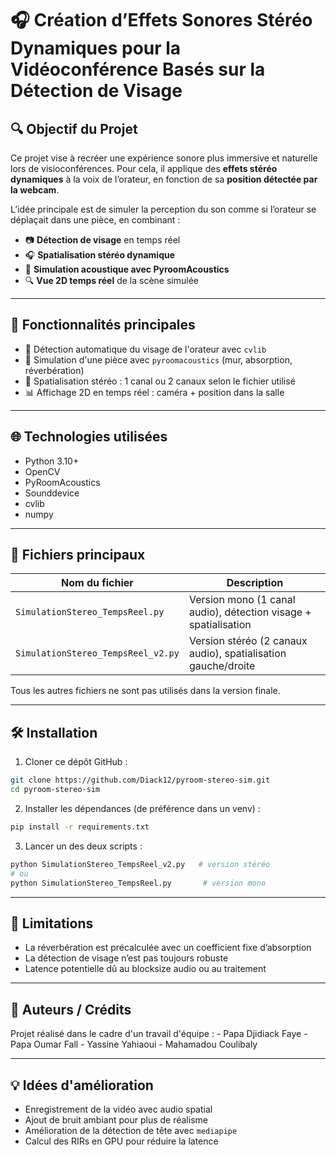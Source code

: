 # 🎧 Création d’Effets Sonores Stéréo Dynamiques pour la Vidéoconférence Basés sur la Détection de Visage

## 🔍 Objectif du Projet

Ce projet vise à recréer une expérience sonore plus immersive et naturelle lors de visioconférences. Pour cela, il applique des **effets stéréo dynamiques** à la voix de l’orateur, en fonction de sa **position détectée par la webcam**.

L’idée principale est de simuler la perception du son comme si l’orateur se déplaçait dans une pièce, en combinant :

* 📷 **Détection de visage** en temps réel
* 🎧 **Spatialisation stéréo dynamique**
* 🔺 **Simulation acoustique avec PyroomAcoustics**
* 🔍 **Vue 2D temps réel** de la scène simulée

---

## 🚀 Fonctionnalités principales

* 👤 Détection automatique du visage de l'orateur avec `cvlib`
* 🔴 Simulation d'une pièce avec `pyroomacoustics` (mur, absorption, réverbération)
* 🔀 Spatialisation stéréo : 1 canal ou 2 canaux selon le fichier utilisé
* 📊 Affichage 2D en temps réel : caméra + position dans la salle

---

## 🌐 Technologies utilisées

* Python 3.10+
* OpenCV
* PyRoomAcoustics
* Sounddevice
* cvlib
* numpy

---

## 📁 Fichiers principaux

| Nom du fichier                     | Description                                                     |
| ---------------------------------- | --------------------------------------------------------------- |
| `SimulationStereo_TempsReel.py`    | Version mono (1 canal audio), détection visage + spatialisation |
| `SimulationStereo_TempsReel_v2.py` | Version stéréo (2 canaux audio), spatialisation gauche/droite   |

Tous les autres fichiers ne sont pas utilisés dans la version finale.

---

## 🛠️ Installation

1. Cloner ce dépôt GitHub :

```bash
git clone https://github.com/Diack12/pyroom-stereo-sim.git
cd pyroom-stereo-sim
```

2. Installer les dépendances (de préférence dans un venv) :

```bash
pip install -r requirements.txt
```



3. Lancer un des deux scripts :

```bash
python SimulationStereo_TempsReel_v2.py   # version stéréo
# ou
python SimulationStereo_TempsReel.py       # version mono
```

---

## 🚮 Limitations

* La réverbération est précalculée avec un coefficient fixe d’absorption
* La détection de visage n’est pas toujours robuste
* Latence potentielle dû au blocksize audio ou au traitement

---

## 💼 Auteurs / Crédits

Projet réalisé dans le cadre d'un travail d'équipe :
\- Papa Djidiack Faye
\- Papa Oumar Fall
\- Yassine Yahiaoui
\- Mahamadou Coulibaly

---

## 💡 Idées d'amélioration

* Enregistrement de la vidéo avec audio spatial
* Ajout de bruit ambiant pour plus de réalisme
* Amélioration de la détection de tête avec `mediapipe`
* Calcul des RIRs en GPU pour réduire la latence
